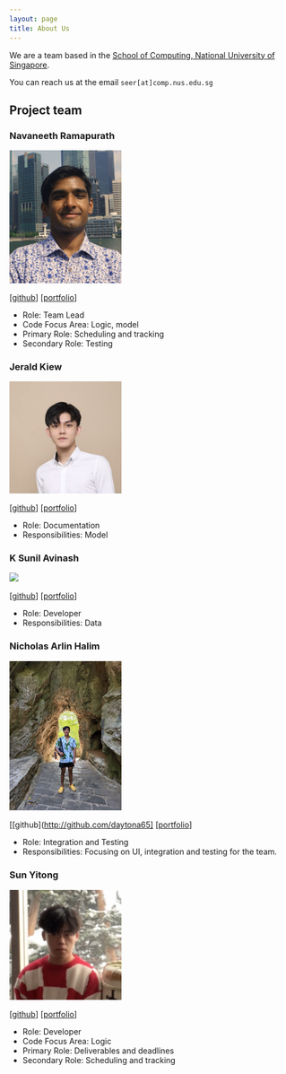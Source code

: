 ```yaml
---
layout: page
title: About Us
---
```


We are a team based in the [School of Computing, National University of Singapore](http://www.comp.nus.edu.sg).

You can reach us at the email `seer[at]comp.nus.edu.sg`

## Project team

### Navaneeth Ramapurath

<img src="images/nramapurath.png" width="200px">

[[github](https://github.com/nramapurath)]
[[portfolio](team/nramapurath.md)]

- Role: Team Lead
- Code Focus Area: Logic, model
- Primary Role: Scheduling and tracking
- Secondary Role: Testing

### Jerald Kiew

<img src="images/jeraldkiew.png" width="200px">

[[github](http://github.com/jeraldkiew)]
[[portfolio](team/johndoe.md)]

- Role: Documentation
- Responsibilities: Model

### K Sunil Avinash

<img src="images/johndoe.png" width="200px">

[[github](http://github.com/johndoe)] [[portfolio](team/johndoe.md)]

- Role: Developer
- Responsibilities: Data

### Nicholas Arlin Halim

<img src="images/nichalim.png" width="200px">

[[github](http://github.com/daytona65]
[[portfolio](team/johndoe.md)]

- Role: Integration and Testing
- Responsibilities: Focusing on UI, integration and testing for the team.

### Sun Yitong

<img src="images/yitong241.png" width="200px">

[[github](http://github.com/yitong241)]
[[portfolio](team/yitong241.md)]

- Role: Developer
- Code Focus Area: Logic
- Primary Role: Deliverables and deadlines
- Secondary Role: Scheduling and tracking
